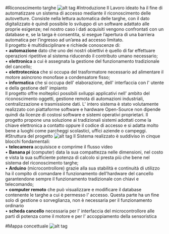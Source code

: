 #Riconoscimento targhe
![alt tag](https://cloud.githubusercontent.com/assets/13135708/8456190/0b7d348c-200a-11e5-92ec-68970b237f75.png)
#Introduzione
Il Lavoro ideato ha il fine di automatizzare un sistema di accesso mediante il riconoscimento delle autovetture. Consiste nella lettura automatica delle targhe, con il dato digitalizzato è quindi possibile lo sviluppo di un software adattato alle proprie esigenze;  nel nostro caso i dati acquisiti vengono confrontati con un database e, se la targa è consentita, si esegue  l’apertura di una barriera automatica per l’ingresso ad un’area ad accesso limitato.  
Il progetto è multidisciplinare e richiede conoscenze di:  
•	**automazione** dato che uno dei nostri obiettivi è quello di far effettuare operazioni ripetitive al sistema riducendo il  contributo umano necessario;  
•	 **elettronica** a cui è assegnata la gestione del funzionamento tradizionale del cancello;  
•	 **elettrotecnica** che si occupa del trasformatore necessario ad alimentare il motore asincrono monofase a condensatore fisso;  
•	**informatica** che si occupa dell' elaborazione, dell' interfaccia con l' utente e della gestione dell' impianto  
Il progetto offre molteplici possibili sviluppi applicativi nell' ambito del riconoscimento oggetti, gestione remota di automazioni industriali, centralizzazione e trasmissione dati. L' intero sistema è stato volutamente realizzato con piattaforme software e hardware Open-Source non dipende quindi da licenze di costosi software e sistemi operativi proprietari. Il progetto propone una soluzione ai tradizionali sistemi adottati come la chiave elettronica a contatto oppure il codice di accesso e si adatta molto bene a luoghi come parcheggi scolastici, uffici aziende o campeggi.
#Struttura del progetto
![alt tag](https://cloud.githubusercontent.com/assets/13135708/8456352/2c8185ec-200b-11e5-9a68-e979e7b6566d.jpg)
Il Sistema realizzato è suddiviso in cinque blocchi fondamentali:  
•	**telecamera** acquisisce e comprime il flusso video  
•	**Banana pi** (computer) data la sua compattezza nelle dimensioni, nel costo e vista la sua sufficiente potenza di calcolo si presta più che bene nel sistema del riconoscimento targhe;  
•	**Arduino** (microcontrollore) grazie alla sua stabilità e continuità di utilizzo ha il compito di comandare il funzionamento dell'hardware del cancello garantendone sempre il funzionamento tradizionale con chiavi e telecomando;  
•	**computer remoto** che può visualizzare e modificare il database contenente le targhe a cui è permesso l' accesso. Questa    parte ha un fine solo di gestione o sorveglianza, non è necessaria per il funzionamento ordinario  
•	**scheda cancello** necessaria per l' interfaccia del microcontrollore alle parti di potenza come il motore e per l'        accoppiamento della sensoristica  

#Mappa concettuale
![alt tag](https://cloud.githubusercontent.com/assets/13135708/8456373/3fd55fec-200b-11e5-81de-0101d4076ec8.jpg)
